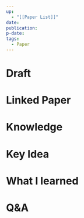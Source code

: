```yaml
---
up:
  - "[[Paper List]]"
date: 
publication: 
p-date: 
tags:
  - Paper
---
```

# Draft
# Linked Paper
# Knowledge
# Key Idea
# What I learned
# Q&A
